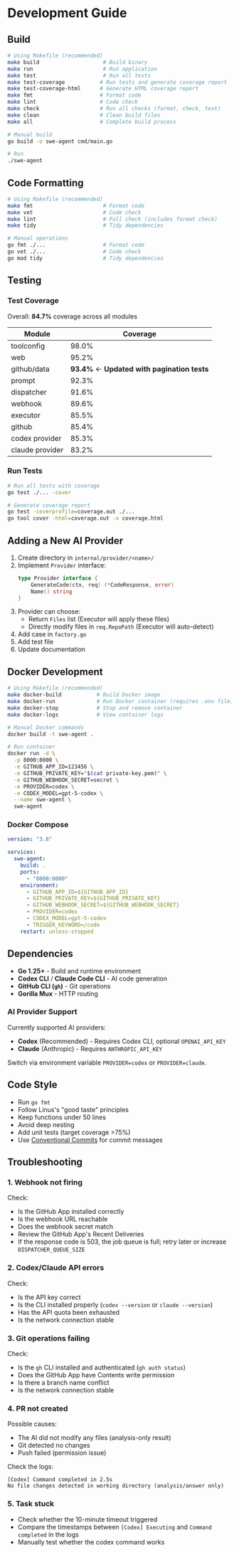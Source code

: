 # Development Guide

## Build

```bash
# Using Makefile (recommended)
make build                    # Build binary
make run                      # Run application
make test                     # Run all tests
make test-coverage           # Run tests and generate coverage report
make test-coverage-html      # Generate HTML coverage report
make fmt                     # Format code
make lint                    # Code check
make check                   # Run all checks (format, check, test)
make clean                   # Clean build files
make all                     # Complete build process

# Manual build
go build -o swe-agent cmd/main.go

# Run
./swe-agent
```

## Code Formatting

```bash
# Using Makefile (recommended)
make fmt                      # Format code
make vet                      # Code check
make lint                     # Full check (includes format check)
make tidy                     # Tidy dependencies

# Manual operations
go fmt ./...                  # Format code
go vet ./...                  # Code check
go mod tidy                   # Tidy dependencies
```

## Testing

### Test Coverage

Overall: **84.7%** coverage across all modules

| Module            | Coverage |
|-------------------|----------|
| toolconfig        | 98.0%    |
| web               | 95.2%    |
| github/data       | **93.4%** ← **Updated with pagination tests** |
| prompt            | 92.3%    |
| dispatcher        | 91.6%    |
| webhook           | 89.6%    |
| executor          | 85.5%    |
| github            | 85.4%    |
| codex provider    | 85.3%    |
| claude provider   | 83.2%    |

### Run Tests

```bash
# Run all tests with coverage
go test ./... -cover

# Generate coverage report
go test -coverprofile=coverage.out ./...
go tool cover -html=coverage.out -o coverage.html
```

## Adding a New AI Provider

1. Create directory in `internal/provider/<name>/`
2. Implement `Provider` interface:
   ```go
   type Provider interface {
       GenerateCode(ctx, req) (*CodeResponse, error)
       Name() string
   }
   ```
3. Provider can choose:
   - Return `Files` list (Executor will apply these files)
   - Directly modify files in `req.RepoPath` (Executor will auto-detect)
4. Add case in `factory.go`
5. Add test file
6. Update documentation

## Docker Development

```bash
# Using Makefile (recommended)
make docker-build           # Build Docker image
make docker-run             # Run Docker container (requires .env file)
make docker-stop            # Stop and remove container
make docker-logs            # View container logs

# Manual Docker commands
docker build -t swe-agent .

# Run container
docker run -d \
  -p 8000:8000 \
  -e GITHUB_APP_ID=123456 \
  -e GITHUB_PRIVATE_KEY="$(cat private-key.pem)" \
  -e GITHUB_WEBHOOK_SECRET=secret \
  -e PROVIDER=codex \
  -e CODEX_MODEL=gpt-5-codex \
  --name swe-agent \
  swe-agent
```

### Docker Compose

```yaml
version: "3.8"

services:
  swe-agent:
    build: .
    ports:
      - "8000:8000"
    environment:
      - GITHUB_APP_ID=${GITHUB_APP_ID}
      - GITHUB_PRIVATE_KEY=${GITHUB_PRIVATE_KEY}
      - GITHUB_WEBHOOK_SECRET=${GITHUB_WEBHOOK_SECRET}
      - PROVIDER=codex
      - CODEX_MODEL=gpt-5-codex
      - TRIGGER_KEYWORD=/code
    restart: unless-stopped
```

## Dependencies

- **Go 1.25+** - Build and runtime environment
- **Codex CLI** / **Claude Code CLI** - AI code generation
- **GitHub CLI (`gh`)** - Git operations
- **Gorilla Mux** - HTTP routing

### AI Provider Support

Currently supported AI providers:

- **Codex** (Recommended) - Requires Codex CLI, optional `OPENAI_API_KEY`
- **Claude** (Anthropic) - Requires `ANTHROPIC_API_KEY`

Switch via environment variable `PROVIDER=codex` or `PROVIDER=claude`.

## Code Style

- Run `go fmt`
- Follow Linus's "good taste" principles
- Keep functions under 50 lines
- Avoid deep nesting
- Add unit tests (target coverage >75%)
- Use [Conventional Commits](https://www.conventionalcommits.org/) for commit messages

## Troubleshooting

### 1. Webhook not firing

Check:
- Is the GitHub App installed correctly
- Is the webhook URL reachable
- Does the webhook secret match
- Review the GitHub App's Recent Deliveries
- If the response code is 503, the job queue is full; retry later or increase `DISPATCHER_QUEUE_SIZE`

### 2. Codex/Claude API errors

Check:
- Is the API key correct
- Is the CLI installed properly (`codex --version` or `claude --version`)
- Has the API quota been exhausted
- Is the network connection stable

### 3. Git operations failing

Check:
- Is the `gh` CLI installed and authenticated (`gh auth status`)
- Does the GitHub App have Contents write permission
- Is there a branch name conflict
- Is the network connection stable

### 4. PR not created

Possible causes:
- The AI did not modify any files (analysis-only result)
- Git detected no changes
- Push failed (permission issue)

Check the logs:
```
[Codex] Command completed in 2.5s
No file changes detected in working directory (analysis/answer only)
```

### 5. Task stuck

- Check whether the 10-minute timeout triggered
- Compare the timestamps between `[Codex] Executing` and `Command completed` in the logs
- Manually test whether the codex command works